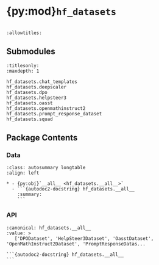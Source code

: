 # {py:mod}`hf_datasets`

```{py:module} hf_datasets
```

```{autodoc2-docstring} hf_datasets
:allowtitles:
```

## Submodules

```{toctree}
:titlesonly:
:maxdepth: 1

hf_datasets.chat_templates
hf_datasets.deepscaler
hf_datasets.dpo
hf_datasets.helpsteer3
hf_datasets.oasst
hf_datasets.openmathinstruct2
hf_datasets.prompt_response_dataset
hf_datasets.squad
```

## Package Contents

### Data

````{list-table}
:class: autosummary longtable
:align: left

* - {py:obj}`__all__ <hf_datasets.__all__>`
  - ```{autodoc2-docstring} hf_datasets.__all__
    :summary:
    ```
````

### API

````{py:data} __all__
:canonical: hf_datasets.__all__
:value: >
   ['DPODataset', 'HelpSteer3Dataset', 'OasstDataset', 'OpenMathInstruct2Dataset', 'PromptResponseDatas...

```{autodoc2-docstring} hf_datasets.__all__
```

````
